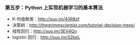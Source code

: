 ### 第五步：Python 上实现机器学习的基本算法
* K-均值聚类：http://suo.im/40R8zf 
* 决策树：http://thegrimmscientist.com/tutorial-decision-trees/
* 线性回归：http://suo.im/3EV4Qn
* logistic 回归：http://suo.im/S2beL

